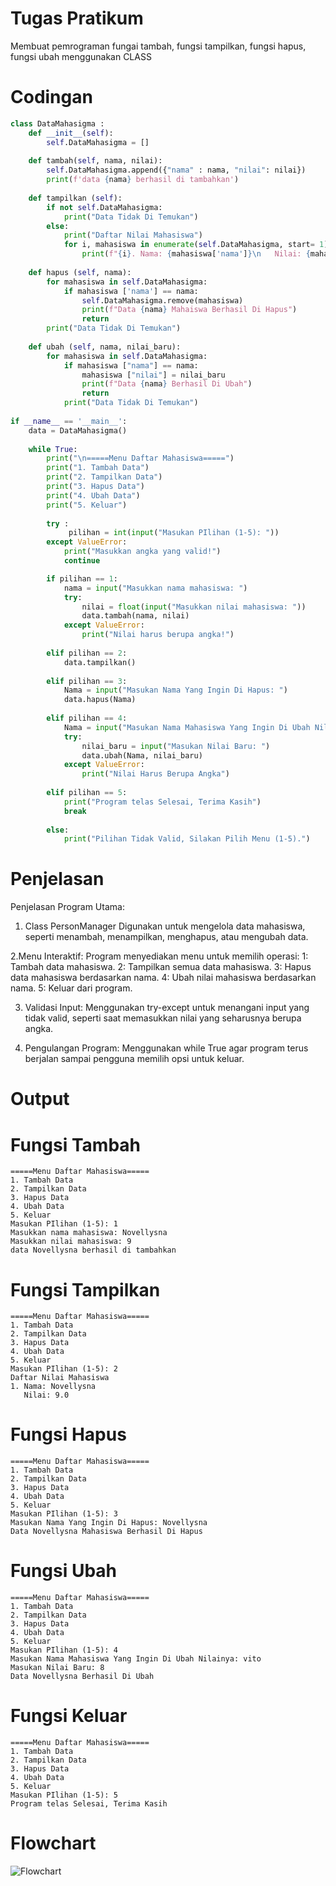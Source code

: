 # Tugas Pratikum
Membuat pemrograman fungai tambah, fungsi tampilkan, fungsi hapus, fungsi ubah menggunakan CLASS 

# Codingan 
```python
class DataMahasigma : 
    def __init__(self):
        self.DataMahasigma = []
    
    def tambah(self, nama, nilai): 
        self.DataMahasigma.append({"nama" : nama, "nilai": nilai})
        print(f'data {nama} berhasil di tambahkan')
        
    def tampilkan (self):
        if not self.DataMahasigma:
            print("Data Tidak Di Temukan")
        else:
            print("Daftar Nilai Mahasiswa")
            for i, mahasiswa in enumerate(self.DataMahasigma, start= 1) :
                print(f"{i}. Nama: {mahasiswa['nama']}\n   Nilai: {mahasiswa['nilai']}")
                
    def hapus (self, nama):
        for mahasiswa in self.DataMahasigma:
            if mahasiswa ['nama'] == nama:
                self.DataMahasigma.remove(mahasiswa)
                print(f"Data {nama} Mahaiswa Berhasil Di Hapus")
                return
        print("Data Tidak Di Temukan")
    
    def ubah (self, nama, nilai_baru):
        for mahasiswa in self.DataMahasigma:
            if mahasiswa ["nama"] == nama:
                mahasiswa ["nilai"] = nilai_baru
                print(f"Data {nama} Berhasil Di Ubah")
                return
            print("Data Tidak Di Temukan")
                
if __name__ == '__main__':
    data = DataMahasigma()
    
    while True:
        print("\n=====Menu Daftar Mahasiswa=====")
        print("1. Tambah Data")
        print("2. Tampilkan Data")
        print("3. Hapus Data")
        print("4. Ubah Data")  
        print("5. Keluar")
        
        try :
             pilihan = int(input("Masukan PIlihan (1-5): "))
        except ValueError:
            print("Masukkan angka yang valid!")
            continue

        if pilihan == 1:
            nama = input("Masukkan nama mahasiswa: ")
            try:
                nilai = float(input("Masukkan nilai mahasiswa: "))
                data.tambah(nama, nilai)
            except ValueError:
                print("Nilai harus berupa angka!")
                
        elif pilihan == 2:
            data.tampilkan()
            
        elif pilihan == 3:
            Nama = input("Masukan Nama Yang Ingin Di Hapus: ")
            data.hapus(Nama)
            
        elif pilihan == 4:
            Nama = input("Masukan Nama Mahasiswa Yang Ingin Di Ubah Nilainya: ")
            try:
                nilai_baru = input("Masukan Nilai Baru: ")
                data.ubah(Nama, nilai_baru)
            except ValueError:
                print("Nilai Harus Berupa Angka")
                
        elif pilihan == 5:
            print("Program telas Selesai, Terima Kasih")
            break 
        
        else:
            print("Pilihan Tidak Valid, Silakan Pilih Menu (1-5).")
```
# Penjelasan
Penjelasan Program Utama:
1. Class PersonManager
Digunakan untuk mengelola data mahasiswa, seperti menambah, menampilkan, menghapus, atau mengubah data.

2.Menu Interaktif:
Program menyediakan menu untuk memilih operasi:
1: Tambah data mahasiswa.
2: Tampilkan semua data mahasiswa.
3: Hapus data mahasiswa berdasarkan nama.
4: Ubah nilai mahasiswa berdasarkan nama.
5: Keluar dari program.

3. Validasi Input:
Menggunakan try-except untuk menangani input yang tidak valid, seperti saat memasukkan nilai yang seharusnya berupa angka.

4. Pengulangan Program:
Menggunakan while True agar program terus berjalan sampai pengguna memilih opsi untuk keluar.

# Output
# Fungsi Tambah
```
=====Menu Daftar Mahasiswa=====
1. Tambah Data
2. Tampilkan Data
3. Hapus Data
4. Ubah Data
5. Keluar
Masukan PIlihan (1-5): 1
Masukkan nama mahasiswa: Novellysna
Masukkan nilai mahasiswa: 9
data Novellysna berhasil di tambahkan
```

# Fungsi Tampilkan
```
=====Menu Daftar Mahasiswa=====
1. Tambah Data
2. Tampilkan Data
3. Hapus Data
4. Ubah Data
5. Keluar
Masukan PIlihan (1-5): 2
Daftar Nilai Mahasiswa
1. Nama: Novellysna
   Nilai: 9.0
```

# Fungsi Hapus
```
=====Menu Daftar Mahasiswa=====
1. Tambah Data
2. Tampilkan Data
3. Hapus Data
4. Ubah Data
5. Keluar
Masukan PIlihan (1-5): 3
Masukan Nama Yang Ingin Di Hapus: Novellysna
Data Novellysna Mahasiswa Berhasil Di Hapus
```

# Fungsi Ubah
```
=====Menu Daftar Mahasiswa=====
1. Tambah Data
2. Tampilkan Data
3. Hapus Data
4. Ubah Data
5. Keluar
Masukan PIlihan (1-5): 4
Masukan Nama Mahasiswa Yang Ingin Di Ubah Nilainya: vito
Masukan Nilai Baru: 8
Data Novellysna Berhasil Di Ubah
```

# Fungsi Keluar
```
=====Menu Daftar Mahasiswa=====
1. Tambah Data
2. Tampilkan Data
3. Hapus Data
4. Ubah Data
5. Keluar
Masukan PIlihan (1-5): 5
Program telas Selesai, Terima Kasih
```

# Flowchart 
![Flowchart](flowchartpert12.png)
